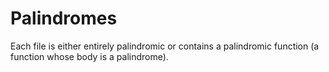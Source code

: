 # Palindromes

Each file is either entirely palindromic or contains a palindromic function (a function whose body is a palindrome).
